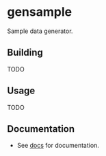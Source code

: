 # gensample

Sample data generator.

## Building

TODO

## Usage

TODO

## Documentation

- See [docs](docs/README.md) for documentation.
